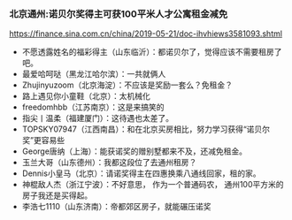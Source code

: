 ### 北京通州:诺贝尔奖得主可获100平米人才公寓租金减免
https://finance.sina.com.cn/china/2019-05-21/doc-ihvhiews3581093.shtml
- 不愿透露姓名的福彩得主（山东临沂）：都诺贝尔了，觉得应该不需要租房了吧。
- 最爱哈呵哒（黑龙江哈尔滨）：一共就俩人
- Zhujinyuzoom（北京海淀）：不应该是奖励一套么？免租金？
- 路上遇见你小童鞋（北京）：太机械化
- freedomhbb（江苏南京）：这是来搞笑的
- 指尖丨温柔（福建厦门）：这待遇也太差了。
- TOPSKY07947（江西南昌）：和在北京买房相比，努力学习获得“诺贝尔奖”更容易些
- George唐纳（上海）：能获诺奖的赠别墅都来不及，还减免租金。
- 玉兰大哥（山东德州）：我都这段位了去通州租房？
- Dennis小皇马（北京）：请诺奖得主在四惠换乘八通线回家，租的家。
- 神棍敌人杰（浙江宁波）：不好意思， 作为一个普通码农， 通州100平方米的房子我还是买得起。
- 李浩七1110（山东济南）：帝都郊区房子，就能碾压诺奖